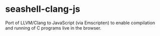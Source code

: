 # seashell-clang-js
Port of LLVM/Clang to JavaScript (via Emscripten) to enable compilation and running of C programs live in the browser.
